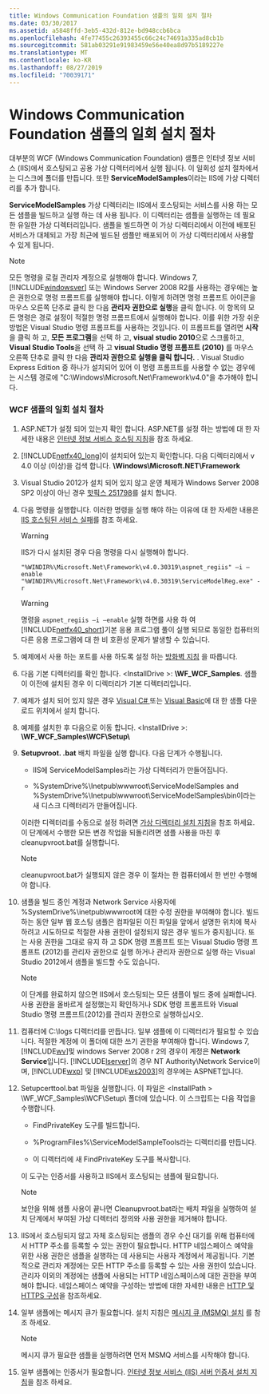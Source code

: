 ```yaml
---
title: Windows Communication Foundation 샘플의 일회 설치 절차
ms.date: 03/30/2017
ms.assetid: a5848ffd-3eb5-432d-812e-bd948ccb6bca
ms.openlocfilehash: 4fe77455c26393455c66c24c74691a335ad8cb1b
ms.sourcegitcommit: 581ab03291e91983459e56e40ea8d97b5189227e
ms.translationtype: MT
ms.contentlocale: ko-KR
ms.lasthandoff: 08/27/2019
ms.locfileid: "70039171"
---
```

# <a name="one-time-setup-procedure-for-the-windows-communication-foundation-samples"></a>Windows Communication Foundation 샘플의 일회 설치 절차

대부분의 WCF (Windows Communication Foundation) 샘플은 인터넷 정보 서비스 (IIS)에서 호스팅되고 공용 가상 디렉터리에서 실행 됩니다. 이 일회성 설치 절차에서는 디스크에 폴더를 만듭니다. 또한 **ServiceModelSamples**이라는 IIS에 가상 디렉터리를 추가 합니다.

**ServiceModelSamples** 가상 디렉터리는 IIS에서 호스팅되는 서비스를 사용 하는 모든 샘플을 빌드하고 실행 하는 데 사용 됩니다. 이 디렉터리는 샘플을 실행하는 데 필요한 유일한 가상 디렉터리입니다. 샘플을 빌드하면 이 가상 디렉터리에서 이전에 배포된 서비스가 대체되고 가장 최근에 빌드된 샘플만 배포되어 이 가상 디렉터리에서 사용할 수 있게 됩니다.

> [!NOTE]
> 모든 명령을 로컬 관리자 계정으로 실행해야 합니다. Windows 7, [!INCLUDE[windowsver](../../../../includes/windowsver-md.md)] 또는 Windows Server 2008 R2를 사용하는 경우에는 높은 권한으로 명령 프롬프트를 실행해야 합니다. 이렇게 하려면 명령 프롬프트 아이콘을 마우스 오른쪽 단추로 클릭 한 다음 **관리자 권한으로 실행**을 클릭 합니다. 이 항목의 모든 명령은 경로 설정이 적절한 명령 프롬프트에서 실행해야 합니다.  이를 위한 가장 쉬운 방법은 Visual Studio 명령 프롬프트를 사용하는 것입니다. 이 프롬프트를 열려면 **시작**을 클릭 하 고, **모든 프로그램**을 선택 하 고, **visual studio 2010**으로 스크롤하고, **Visual Studio Tools**을 선택 하 고 **visual Studio 명령 프롬프트 (2010)** 를 마우스 오른쪽 단추로 클릭 한 다음 **관리자 권한으로 실행을 클릭 합니다.** . Visual Studio Express Edition 중 하나가 설치되어 있어 이 명령 프롬프트를 사용할 수 없는 경우에는 시스템 경로에 "C:\Windows\Microsoft.Net\Framework\v4.0"을 추가해야 합니다.

### <a name="one-time-setup-procedure-for-wcf-samples"></a>WCF 샘플의 일회 설치 절차

1. ASP.NET가 설정 되어 있는지 확인 합니다. ASP.NET를 설정 하는 방법에 대 한 자세한 내용은 [인터넷 정보 서비스 호스팅 지침](../../../../docs/framework/wcf/samples/internet-information-service-hosting-instructions.md)을 참조 하세요.

2. [!INCLUDE[netfx40_long](../../../../includes/netfx40-long-md.md)]이 설치되어 있는지 확인합니다. 다음 디렉터리에서 v 4.0 이상 (이상)을 검색 합니다. **\Windows\Microsoft.NET\Framework**

3. Visual Studio 2012가 설치 되어 있지 않고 운영 체제가 Windows Server 2008 SP2 이상이 아닌 경우 [핫픽스 251798](https://go.microsoft.com/fwlink/?LinkId=184693)를 설치 합니다.

4. 다음 명령을 실행합니다. 이러한 명령을 실행 해야 하는 이유에 대 한 자세한 내용은 [IIS 호스팅된 서비스 실패](https://docs.microsoft.com/previous-versions/dotnet/netframework-3.5/ms752252(v=vs.90))를 참조 하세요.

    > [!WARNING]
    > IIS가 다시 설치된 경우 다음 명령을 다시 실행해야 합니다.

    ```
    "%WINDIR%\Microsoft.Net\Framework\v4.0.30319\aspnet_regiis" –i –enable
    "%WINDIR%\Microsoft.Net\Framework\v4.0.30319\ServiceModelReg.exe" -r
    ```

    > [!WARNING]
    > 명령을 `aspnet_regiis –i –enable` 실행 하면를 사용 하 여 [!INCLUDE[netfx40_short](../../../../includes/netfx40-short-md.md)]기본 응용 프로그램 풀이 실행 되므로 동일한 컴퓨터의 다른 응용 프로그램에 대 한 비 호환성 문제가 발생할 수 있습니다.

5. 예제에서 사용 하는 포트를 사용 하도록 설정 하는 [방화벽 지침](../../../../docs/framework/wcf/samples/firewall-instructions.md) 을 따릅니다.

6. 다음 기본 디렉터리를 확인 합니다. \<InstallDrive >: **\WF_WCF_Samples**. 샘플이 이전에 설치된 경우 이 디렉터리가 기본 디렉터리입니다.

7. 예제가 설치 되어 있지 않은 경우 [Visual C# ](https://go.microsoft.com/fwlink/?LinkId=190939) 또는 [Visual Basic](https://go.microsoft.com/fwlink/?LinkID=193373)에 대 한 샘플 다운로드 위치에서 설치 합니다.

8. 예제를 설치한 후 다음으로 이동 합니다. \<InstallDrive >: **\WF_WCF_Samples\WCF\Setup\\**

9. **Setupvroot. .bat** 배치 파일을 실행 합니다. 다음 단계가 수행됩니다.

    - IIS에 ServiceModelSamples라는 가상 디렉터리가 만들어집니다.

    - %SystemDrive%\Inetpub\wwwroot\ServiceModelSamples and %SystemDrive%\Inetpub\wwwroot\ServiceModelSamples\bin이라는 새 디스크 디렉터리가 만들어집니다.

    이러한 디렉터리를 수동으로 설정 하려면 [가상 디렉터리 설치 지침](../../../../docs/framework/wcf/samples/virtual-directory-setup-instructions.md)을 참조 하세요. 이 단계에서 수행한 모든 변경 작업을 되돌리려면 샘플 사용을 마친 후 cleanupvroot.bat를 실행합니다.

    > [!NOTE]
    > cleanupvroot.bat가 실행되지 않은 경우 이 절차는 한 컴퓨터에서 한 번만 수행해야 합니다.

10. 샘플을 빌드 중인 계정과 Network Service 사용자에 %SystemDrive%\inetpub\wwwroot에 대한 수정 권한을 부여해야 합니다. 빌드하는 동안 일부 웹 호스팅 샘플은 컴파일된 이진 파일을 앞에서 설명한 위치에 복사하려고 시도하므로 적절한 사용 권한이 설정되지 않은 경우 빌드가 중지됩니다. 또는 사용 권한을 그대로 유지 하 고 SDK 명령 프롬프트 또는 Visual Studio 명령 프롬프트 (2012)를 관리자 권한으로 실행 하거나 관리자 권한으로 실행 하는 Visual Studio 2012에서 샘플을 빌드할 수도 있습니다.

    > [!NOTE]
    > 이 단계를 완료하지 않으면 IIS에서 호스팅되는 모든 샘플이 빌드 중에 실패합니다. 사용 권한을 올바르게 설정했는지 확인하거나 SDK 명령 프롬프트와 Visual Studio 명령 프롬프트(2012)를 관리자 권한으로 실행하십시오.

11. 컴퓨터에 C:\logs 디렉터리를 만듭니다. 일부 샘플에 이 디렉터리가 필요할 수 있습니다. 적절한 계정에 이 폴더에 대한 쓰기 권한을 부여해야 합니다. Windows 7, [!INCLUDE[wv](../../../../includes/wv-md.md)]및 windows Server 2008 r 2의 경우이 계정은 **Network Service**입니다. [!INCLUDE[lserver](../../../../includes/lserver-md.md)]의 경우 NT Authority\Network Service이며, [!INCLUDE[wxp](../../../../includes/wxp-md.md)] 및 [!INCLUDE[ws2003](../../../../includes/ws2003-md.md)]의 경우에는 ASPNET입니다.

12. Setupcerttool.bat 파일을 실행합니다. 이 파일은 \<InstallPath > \WF_WCF_Samples\WCF\Setup\ 폴더에 있습니다.  이 스크립트는 다음 작업을 수행합니다.

    - FindPrivateKey 도구를 빌드합니다.

    - %ProgramFiles%\ServiceModelSampleTools라는 디렉터리를 만듭니다.

    - 이 디렉터리에 새 FindPrivateKey 도구를 복사합니다.

    이 도구는 인증서를 사용하고 IIS에서 호스팅되는 샘플에 필요합니다.

    > [!NOTE]
    > 보안을 위해 샘플 사용이 끝나면 Cleanupvroot.bat라는 배치 파일을 실행하여 설치 단계에서 부여된 가상 디렉터리 정의와 사용 권한을 제거해야 합니다.

13. IIS에서 호스팅되지 않고 자체 호스팅되는 샘플의 경우 수신 대기를 위해 컴퓨터에서 HTTP 주소를 등록할 수 있는 권한이 필요합니다. HTTP 네임스페이스 예약을 위한 사용 권한은 샘플을 실행하는 데 사용되는 사용자 계정에서 제공됩니다. 기본적으로 관리자 계정에는 모든 HTTP 주소를 등록할 수 있는 사용 권한이 있습니다. 관리자 이외의 계정에는 샘플에 사용되는 HTTP 네임스페이스에 대한 권한을 부여해야 합니다. 네임스페이스 예약을 구성하는 방법에 대한 자세한 내용은 [HTTP 및 HTTPS 구성](../../../../docs/framework/wcf/feature-details/configuring-http-and-https.md)을 참조하세요.

14. 일부 샘플에는 메시지 큐가 필요합니다. 설치 지침은 [메시지 큐 (MSMQ) 설치](../../../../docs/framework/wcf/samples/installing-message-queuing-msmq.md) 를 참조 하세요.

    > [!NOTE]
    > 메시지 큐가 필요한 샘플을 실행하려면 먼저 MSMQ 서비스를 시작해야 합니다.

15. 일부 샘플에는 인증서가 필요합니다. [인터넷 정보 서비스 (IIS) 서버 인증서 설치 지침](../../../../docs/framework/wcf/samples/iis-server-certificate-installation-instructions.md)을 참조 하세요.
